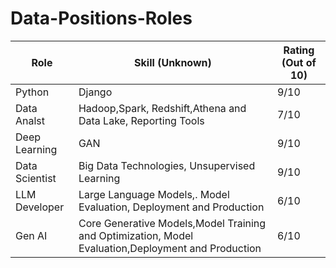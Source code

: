 # Data-Positions-Roles

| **Role**        | **Skill (Unknown)**   | **Rating (Out of 10)** |
|-----------------|-----------------------|------------------------|
| Python  | Django   | 9/10                   |
| Data Analst | Hadoop,Spark, Redshift,Athena and Data Lake, Reporting Tools | 7/10   |
| Deep Learning | GAN  | 9/10                   |
| Data Scientist   |  Big Data Technologies, Unsupervised Learning | 9/10   |
| LLM Developer    | Large Language Models,. Model Evaluation, Deployment and Production | 6/10     |
| Gen AI  | Core Generative Models,Model Training and Optimization, Model Evaluation,Deployment and Production | 6/10 |

